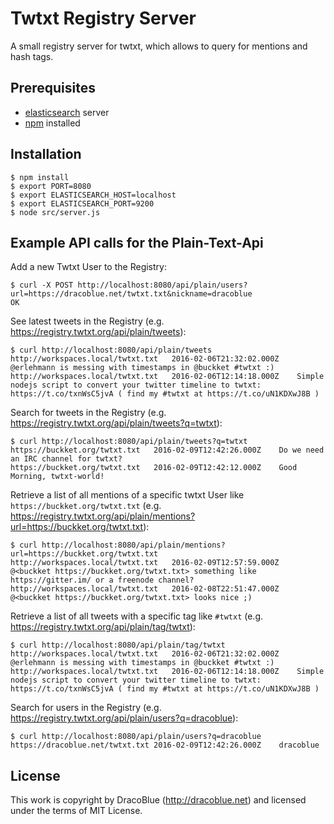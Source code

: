 # Twtxt Registry Server

A small registry server for twtxt, which allows to query for mentions and hash tags.

## Prerequisites

* [elasticsearch](https://www.elastic.co/downloads/elasticsearch) server
* [npm](https://nodejs.org) installed

## Installation

``` console
$ npm install
$ export PORT=8080
$ export ELASTICSEARCH_HOST=localhost
$ export ELASTICSEARCH_PORT=9200
$ node src/server.js
```

## Example API calls for the Plain-Text-Api

Add a new Twtxt User to the Registry:

``` console
$ curl -X POST http://localhost:8080/api/plain/users?url=https://dracoblue.net/twtxt.txt&nickname=dracoblue
OK
```

See latest tweets in the Registry (e.g. <https://registry.twtxt.org/api/plain/tweets>):

``` console
$ curl http://localhost:8080/api/plain/tweets
http://workspaces.local/twtxt.txt	2016-02-06T21:32:02.000Z	@erlehmann is messing with timestamps in @buckket #twtxt :)
http://workspaces.local/twtxt.txt	2016-02-06T12:14:18.000Z	Simple nodejs script to convert your twitter timeline to twtxt: https://t.co/txnWsC5jvA ( find my #twtxt at https://t.co/uN1KDXwJ8B )
```

Search for tweets in the Registry (e.g. <https://registry.twtxt.org/api/plain/tweets?q=twtxt>):

``` console
$ curl http://localhost:8080/api/plain/tweets?q=twtxt
https://buckket.org/twtxt.txt	2016-02-09T12:42:26.000Z	Do we need an IRC channel for twtxt?
https://buckket.org/twtxt.txt	2016-02-09T12:42:12.000Z	Good Morning, twtxt-world!
```

Retrieve a list of all mentions of a specific twtxt User like `https://buckket.org/twtxt.txt` (e.g. <https://registry.twtxt.org/api/plain/mentions?url=https://buckket.org/twtxt.txt>):

``` console
$ curl http://localhost:8080/api/plain/mentions?url=https://buckket.org/twtxt.txt
http://workspaces.local/twtxt.txt	2016-02-09T12:57:59.000Z	@<buckket https://buckket.org/twtxt.txt> something like https://gitter.im/ or a freenode channel?
http://workspaces.local/twtxt.txt	2016-02-08T22:51:47.000Z	@<buckket https://buckket.org/twtxt.txt> looks nice ;)
```

Retrieve a list of all tweets with a specific tag like `#twtxt` (e.g. <https://registry.twtxt.org/api/plain/tag/twtxt>):

``` console
$ curl http://localhost:8080/api/plain/tag/twtxt
http://workspaces.local/twtxt.txt	2016-02-06T21:32:02.000Z	@erlehmann is messing with timestamps in @buckket #twtxt :)
http://workspaces.local/twtxt.txt	2016-02-06T12:14:18.000Z	Simple nodejs script to convert your twitter timeline to twtxt: https://t.co/txnWsC5jvA ( find my #twtxt at https://t.co/uN1KDXwJ8B )
```

Search for users in the Registry (e.g. <https://registry.twtxt.org/api/plain/users?q=dracoblue>):

``` console
$ curl http://localhost:8080/api/plain/users?q=dracoblue
https://dracoblue.net/twtxt.txt	2016-02-09T12:42:26.000Z	dracoblue
```

## License

This work is copyright by DracoBlue (http://dracoblue.net) and licensed under the terms of MIT License.